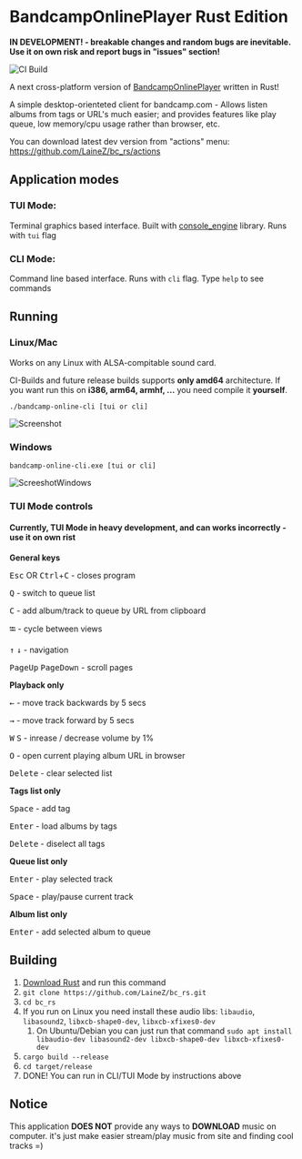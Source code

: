 # BandcampOnlinePlayer Rust Edition
**IN DEVELOPMENT! - breakable changes and random bugs are inevitable. Use it on own risk and report bugs in "issues" section!**

![CI Build](https://github.com/LaineZ/bc_rs/workflows/CI%20Build/badge.svg)


A next cross-platform version of [BandcampOnlinePlayer](https://github.com/LaineZ/BandcampOnlinePlayer) written in Rust!

A simple desktop-orienteted client for bandcamp.com - Allows listen albums from tags or URL's much easier; and provides features like play queue, low memory/cpu usage rather than browser, etc.

You can download latest dev version from "actions" menu:
https://github.com/LaineZ/bc_rs/actions

## Application modes

### TUI Mode:
Terminal graphics based interface. Built with [console_engine](https://github.com/VincentFoulon80/console_engine) library. Runs with ``tui`` flag

### CLI Mode:
Command line based interface. Runs with ``cli`` flag. Type ``help`` to see commands

## Running

### Linux/Mac

Works on any Linux with ALSA-compitable sound card.

CI-Builds and future release builds supports **only amd64** architecture. If you want run this on **i386, arm64, armhf, ...** you need compile it **yourself**.

```./bandcamp-online-cli [tui or cli]```

![Screenshot](https://i.imgur.com/jKar1mc.png)

### Windows

``bandcamp-online-cli.exe [tui or cli]``

![ScreeshotWindows](https://i.imgur.com/NIg76L6.png)

### TUI Mode controls
#### Currently, TUI Mode in heavy development, and can works incorrectly - use it on own rist
**General keys**

<kbd>Esc</kbd> OR <kbd>Ctrl</kbd>+<kbd>C</kbd> - closes program

<kbd>Q</kbd> - switch to queue list

<kbd>C</kbd> - add album/track to queue by URL from clipboard

<kbd>⭾</kbd> - cycle between views

<kbd>↑</kbd> <kbd>↓</kbd> - navigation

<kbd>PageUp</kbd> <kbd>PageDown</kbd> - scroll pages

**Playback only**

<kbd>←</kbd> - move track backwards by 5 secs

<kbd>→</kbd> - move track forward by 5 secs

<kbd>W</kbd> <kbd>S</kbd> - inrease / decrease volume by 1%

<kbd>O</kbd> - open current playing album URL in browser

<kbd>Delete</kbd> - clear selected list

**Tags list only**

<kbd>Space</kbd> - add tag

<kbd>Enter</kbd> - load albums by tags

<kbd>Delete</kbd> - diselect all tags

**Queue list only**

<kbd>Enter</kbd> - play selected track

<kbd>Space</kbd> - play/pause current track

**Album list only**

<kbd>Enter</kbd> - add selected album to queue

## Building
1. [Download Rust]([https://www.rust-lang.org/learn/get-started) and run this command
2. ```git clone https://github.com/LaineZ/bc_rs.git```
3. ```cd bc_rs```
4. If you run on Linux you need install these audio libs: ``libaudio``, ``libasound2``, ``libxcb-shape0-dev``, ``libxcb-xfixes0-dev``
   1. On Ubuntu/Debian you can just run that command ``sudo apt install libaudio-dev libasound2-dev libxcb-shape0-dev libxcb-xfixes0-dev``
5. ```cargo build --release```
6. ```cd target/release```
7. DONE! You can run in CLI/TUI Mode by instructions above

## Notice
This application **DOES NOT** provide any ways to **DOWNLOAD** music on computer. it's just make easier stream/play music from site and finding cool tracks =)
